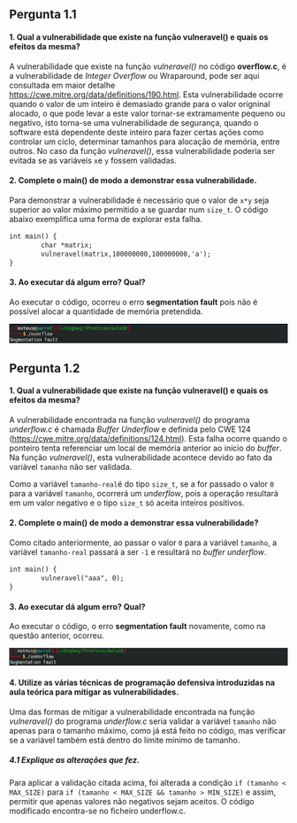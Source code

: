 ## Pergunta 1.1 ##

#### 1. Qual a vulnerabilidade que existe na função vulneravel() e quais os efeitos da mesma? ####
A vulnerabilidade que existe na função *vulneravel()* no código **overflow.c**, é a  vulnerabilidade de *Integer Overflow* ou Wraparound, pode ser aqui consultada  em maior detalhe https://cwe.mitre.org/data/definitions/190.html.
Esta vulnerabilidade ocorre quando o valor de um inteiro é demasiado grande para o valor origninal alocado, o que pode levar a este valor tornar-se extramamente pequeno ou negativo, isto torna-se uma vulnerabilidade de segurança, quando o software está dependente deste inteiro para fazer certas ações como controlar um ciclo, determinar tamanhos para alocação de memória, entre outros. No caso da função *vulneravel()*, essa vulnerabilidade poderia ser evitada se as variáveis `x`e `y` fossem validadas.

#### 2. Complete o main() de modo a demonstrar essa vulnerabilidade. ####

Para demonstrar a vulnerabilidade é necessário que o valor de `x*y` seja superior ao valor máximo permitido a se guardar num `size_t`. O código abaixo exemplifica uma forma de explorar esta falha.

```
int main() {
        char *matrix;
        vulneravel(matrix,100000000,100000000,'a');
}
```

#### 3. Ao executar dá algum erro? Qual? ####
Ao executar o código, ocorreu o erro **segmentation fault** pois não é possível alocar a quantidade de memória pretendida.

![segmentation_fault.c](./img/tp10_1.png)

## Pergunta 1.2 ##

#### 1. Qual a vulnerabilidade que existe na função vulneravel() e quais os efeitos da mesma? ####
A vulnerabilidade encontrada na função *vulneravel()* do programa *underflow.c* é chamada *Buffer Underflow* e definida pelo CWE 124 (https://cwe.mitre.org/data/definitions/124.html). Esta falha ocorre quando o ponteiro tenta referenciar um local de memória anterior ao início do *buffer*. Na função *vulneravel()*, esta vulnerabilidade acontece devido ao fato da variável `tamanho` não ser validada.  

Como a variável `tamanho-real`é do tipo `size_t`, se a for passado o valor `0` para a variável `tamanho`, ocorrerá um *underflow*, pois a operação resultará em um valor negativo e o tipo `size_t` só aceita inteiros positivos.

#### 2. Complete o main() de modo a demonstrar essa vulnerabilidade? ####

Como citado anteriormente, ao passar o valor `0` para a variável `tamanho`, a variável `tamanho-real` passará a ser `-1` e resultará no *buffer underflow*.
```
int main() {
        vulneravel("aaa", 0);
}
```
#### 3. Ao executar dá algum erro? Qual? ####
Ao executar o código, o erro **segmentation fault** novamente, como na questão anterior, ocorreu.

![segmentation_fault.c](./img/tp10_2.png)

#### 4. Utilize as várias técnicas de programação defensiva introduzidas na aula teórica para mitigar as vulnerabilidades. ####

Uma das formas de mitigar a vulnerabilidade encontrada na função *vulneravel()* do programa *underflow.c* seria validar a variável `tamanho` não apenas para o tamanho máximo, como já está feito no código, mas verificar se a variável também está dentro do limite mínimo de tamanho.

##### 4.1 Explique as alterações que fez. #####

Para aplicar a validação citada acima, foi alterada a condição `if (tamanho < MAX_SIZE)` para `if (tamanho < MAX_SIZE && tamanho > MIN_SIZE)` e assim, permitir que apenas valores não negativos sejam aceitos. O código modificado encontra-se no ficheiro underflow.c.
